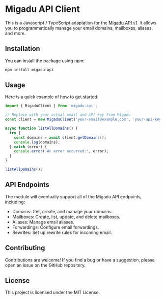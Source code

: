 # Migadu API Client
This is a Javascript / TypeScript adaptation for the [Migadu API v1](https://www.migadu.com/api/). It allows you to programmatically manage your email domains, mailboxes, aliases, and more.

## Installation
You can install the package using npm:

```bash
npm install migadu-api
```

## Usage
Here is a quick example of how to get started:

```typescript
import { MigaduClient } from 'migadu-api';

// Replace with your actual email and API key from Migadu
const client = new MigaduClient('your-email@example.com', 'your-api-key-here');

async function listAllDomains() {
  try {
    const domains = await client.getDomains();
    console.log(domains);
  } catch (error) {
    console.error('An error occurred:', error);
  }
}

listAllDomains();
```

## API Endpoints
The module will eventually support all of the Migadu API endpoints, including:

- Domains: Get, create, and manage your domains.
- Mailboxes: Create, list, update, and delete mailboxes.
- Aliases: Manage email aliases.
- Forwardings: Configure email forwardings.
- Rewrites: Set up rewrite rules for incoming email.

## Contributing
Contributions are welcome! If you find a bug or have a suggestion, please open an issue on the GitHub repository.

## License
This project is licensed under the MIT License.